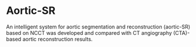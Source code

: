 # Aortic-SR
An intelligent system for aortic segmentation and reconstruction (aortic-SR) based on NCCT was developed and compared with CT angiography (CTA)-based aortic reconstruction results.
